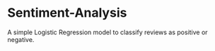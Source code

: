 # Sentiment-Analysis
A simple Logistic Regression model to classify reviews as positive or negative.
